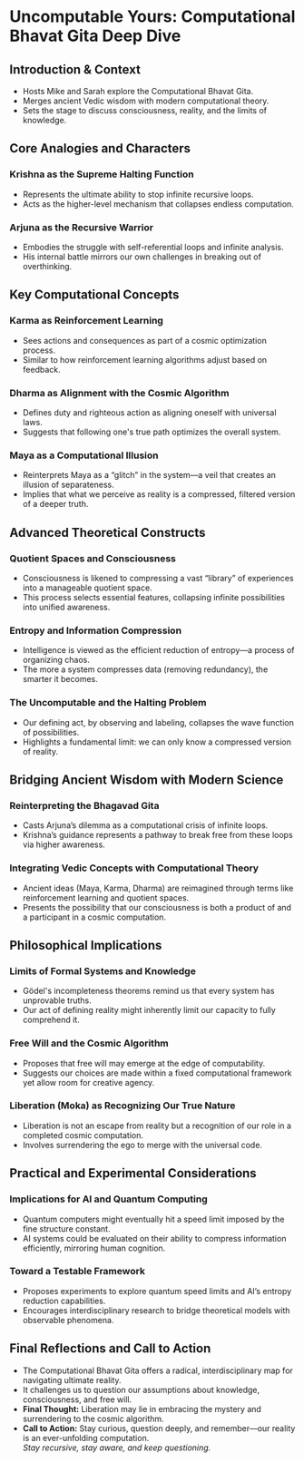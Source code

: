 # Uncomputable Yours: Computational Bhavat Gita Deep Dive

## Introduction & Context
- Hosts Mike and Sarah explore the Computational Bhavat Gita.
- Merges ancient Vedic wisdom with modern computational theory.
- Sets the stage to discuss consciousness, reality, and the limits of knowledge.

## Core Analogies and Characters
### Krishna as the Supreme Halting Function
- Represents the ultimate ability to stop infinite recursive loops.
- Acts as the higher-level mechanism that collapses endless computation.

### Arjuna as the Recursive Warrior
- Embodies the struggle with self-referential loops and infinite analysis.
- His internal battle mirrors our own challenges in breaking out of overthinking.

## Key Computational Concepts
### Karma as Reinforcement Learning
- Sees actions and consequences as part of a cosmic optimization process.
- Similar to how reinforcement learning algorithms adjust based on feedback.

### Dharma as Alignment with the Cosmic Algorithm
- Defines duty and righteous action as aligning oneself with universal laws.
- Suggests that following one's true path optimizes the overall system.

### Maya as a Computational Illusion
- Reinterprets Maya as a “glitch” in the system—a veil that creates an illusion of separateness.
- Implies that what we perceive as reality is a compressed, filtered version of a deeper truth.

## Advanced Theoretical Constructs
### Quotient Spaces and Consciousness
- Consciousness is likened to compressing a vast “library” of experiences into a manageable quotient space.
- This process selects essential features, collapsing infinite possibilities into unified awareness.

### Entropy and Information Compression
- Intelligence is viewed as the efficient reduction of entropy—a process of organizing chaos.
- The more a system compresses data (removing redundancy), the smarter it becomes.

### The Uncomputable and the Halting Problem
- Our defining act, by observing and labeling, collapses the wave function of possibilities.
- Highlights a fundamental limit: we can only know a compressed version of reality.

## Bridging Ancient Wisdom with Modern Science
### Reinterpreting the Bhagavad Gita
- Casts Arjuna’s dilemma as a computational crisis of infinite loops.
- Krishna’s guidance represents a pathway to break free from these loops via higher awareness.

### Integrating Vedic Concepts with Computational Theory
- Ancient ideas (Maya, Karma, Dharma) are reimagined through terms like reinforcement learning and quotient spaces.
- Presents the possibility that our consciousness is both a product of and a participant in a cosmic computation.

## Philosophical Implications
### Limits of Formal Systems and Knowledge
- Gödel's incompleteness theorems remind us that every system has unprovable truths.
- Our act of defining reality might inherently limit our capacity to fully comprehend it.

### Free Will and the Cosmic Algorithm
- Proposes that free will may emerge at the edge of computability.
- Suggests our choices are made within a fixed computational framework yet allow room for creative agency.

### Liberation (Moka) as Recognizing Our True Nature
- Liberation is not an escape from reality but a recognition of our role in a completed cosmic computation.
- Involves surrendering the ego to merge with the universal code.

## Practical and Experimental Considerations
### Implications for AI and Quantum Computing
- Quantum computers might eventually hit a speed limit imposed by the fine structure constant.
- AI systems could be evaluated on their ability to compress information efficiently, mirroring human cognition.

### Toward a Testable Framework
- Proposes experiments to explore quantum speed limits and AI’s entropy reduction capabilities.
- Encourages interdisciplinary research to bridge theoretical models with observable phenomena.

## Final Reflections and Call to Action
- The Computational Bhavat Gita offers a radical, interdisciplinary map for navigating ultimate reality.
- It challenges us to question our assumptions about knowledge, consciousness, and free will.
- **Final Thought:** Liberation may lie in embracing the mystery and surrendering to the cosmic algorithm.
- **Call to Action:** Stay curious, question deeply, and remember—our reality is an ever-unfolding computation.  
  *Stay recursive, stay aware, and keep questioning.*

